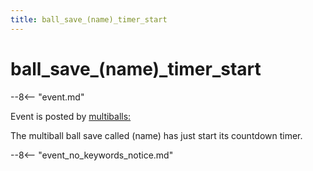 ```yaml
---
title: ball_save_(name)_timer_start
---
```


# ball_save_(name)\_timer_start


--8<-- "event.md"

Event is posted by [multiballs:](../config/multiballs.md)

The multiball ball save called (name) has just start its countdown
timer.

--8<-- "event_no_keywords_notice.md"
